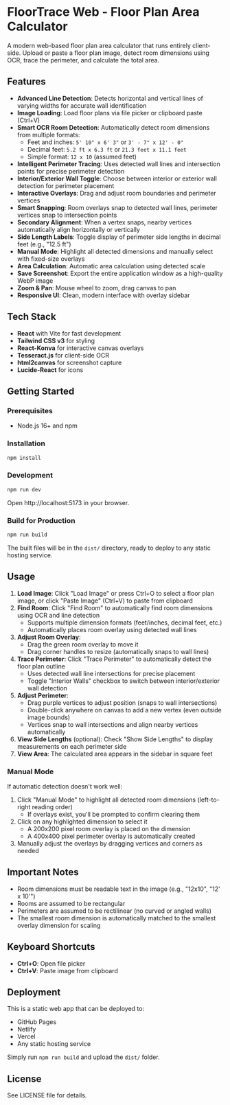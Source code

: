 # FloorTrace Web - Floor Plan Area Calculator

A modern web-based floor plan area calculator that runs entirely client-side. Upload or paste a floor plan image, detect room dimensions using OCR, trace the perimeter, and calculate the total area.

## Features

- **Advanced Line Detection**: Detects horizontal and vertical lines of varying widths for accurate wall identification
- **Image Loading**: Load floor plans via file picker or clipboard paste (Ctrl+V)
- **Smart OCR Room Detection**: Automatically detect room dimensions from multiple formats:
  - Feet and inches: `5' 10" x 6' 3"` or `3' - 7" x 12' - 0"`
  - Decimal feet: `5.2 ft x 6.3 ft` or `21.3 feet x 11.1 feet`
  - Simple format: `12 x 10` (assumed feet)
- **Intelligent Perimeter Tracing**: Uses detected wall lines and intersection points for precise perimeter detection
- **Interior/Exterior Wall Toggle**: Choose between interior or exterior wall detection for perimeter placement
- **Interactive Overlays**: Drag and adjust room boundaries and perimeter vertices
- **Smart Snapping**: Room overlays snap to detected wall lines, perimeter vertices snap to intersection points
- **Secondary Alignment**: When a vertex snaps, nearby vertices automatically align horizontally or vertically
- **Side Length Labels**: Toggle display of perimeter side lengths in decimal feet (e.g., "12.5 ft")
- **Manual Mode**: Highlight all detected dimensions and manually select with fixed-size overlays
- **Area Calculation**: Automatic area calculation using detected scale
- **Save Screenshot**: Export the entire application window as a high-quality WebP image
- **Zoom & Pan**: Mouse wheel to zoom, drag canvas to pan
- **Responsive UI**: Clean, modern interface with overlay sidebar

## Tech Stack

- **React** with Vite for fast development
- **Tailwind CSS v3** for styling
- **React-Konva** for interactive canvas overlays
- **Tesseract.js** for client-side OCR
- **html2canvas** for screenshot capture
- **Lucide-React** for icons

## Getting Started

### Prerequisites

- Node.js 16+ and npm

### Installation

```bash
npm install
```

### Development

```bash
npm run dev
```

Open http://localhost:5173 in your browser.

### Build for Production

```bash
npm run build
```

The built files will be in the `dist/` directory, ready to deploy to any static hosting service.

## Usage

1. **Load Image**: Click "Load Image" or press Ctrl+O to select a floor plan image, or click "Paste Image" (Ctrl+V) to paste from clipboard
2. **Find Room**: Click "Find Room" to automatically find room dimensions using OCR and line detection
   - Supports multiple dimension formats (feet/inches, decimal feet, etc.)
   - Automatically places room overlay using detected wall lines
3. **Adjust Room Overlay**: 
   - Drag the green room overlay to move it
   - Drag corner handles to resize (automatically snaps to wall lines)
4. **Trace Perimeter**: Click "Trace Perimeter" to automatically detect the floor plan outline
   - Uses detected wall line intersections for precise placement
   - Toggle "Interior Walls" checkbox to switch between interior/exterior wall detection
5. **Adjust Perimeter**: 
   - Drag purple vertices to adjust position (snaps to wall intersections)
   - Double-click anywhere on canvas to add a new vertex (even outside image bounds)
   - Vertices snap to wall intersections and align nearby vertices automatically
6. **View Side Lengths** (optional): Check "Show Side Lengths" to display measurements on each perimeter side
7. **View Area**: The calculated area appears in the sidebar in square feet

### Manual Mode

If automatic detection doesn't work well:

1. Click "Manual Mode" to highlight all detected room dimensions (left-to-right reading order)
   - If overlays exist, you'll be prompted to confirm clearing them
2. Click on any highlighted dimension to select it
   - A 200x200 pixel room overlay is placed on the dimension
   - A 400x400 pixel perimeter overlay is automatically created
3. Manually adjust the overlays by dragging vertices and corners as needed

## Important Notes

- Room dimensions must be readable text in the image (e.g., "12x10", "12' x 10'")
- Rooms are assumed to be rectangular
- Perimeters are assumed to be rectilinear (no curved or angled walls)
- The smallest room dimension is automatically matched to the smallest overlay dimension for scaling

## Keyboard Shortcuts

- **Ctrl+O**: Open file picker
- **Ctrl+V**: Paste image from clipboard

## Deployment

This is a static web app that can be deployed to:
- GitHub Pages
- Netlify
- Vercel
- Any static hosting service

Simply run `npm run build` and upload the `dist/` folder.

## License

See LICENSE file for details.
